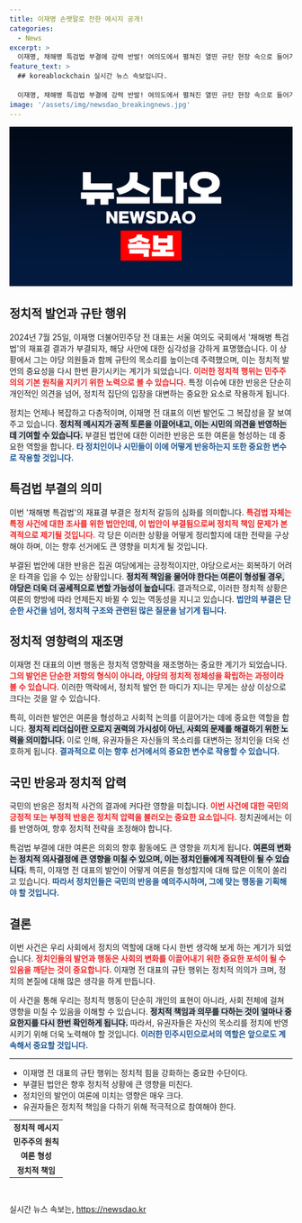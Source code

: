 ```yaml
---
title: 이재명 손팻말로 전한 메시지 공개!
categories:
  - News
excerpt: >
  이재명, 채해병 특검법 부결에 강력 반발! 여의도에서 펼쳐진 열띤 규탄 현장 속으로 들어가 보세요!
feature_text: >
  ## koreablockchain 실시간 뉴스 속보입니다.

  이재명, 채해병 특검법 부결에 강력 반발! 여의도에서 펼쳐진 열띤 규탄 현장 속으로 들어가 보세요!
image: '/assets/img/newsdao_breakingnews.jpg'
---
```


<p><img src="/assets/img/newsdao_breakingnews.jpg" alt="koreablockchain 속보" /></p>

<h2 data-ke-size="size26">정치적 발언과 규탄 행위</h2>

<p data-ke-size="size16">2024년 7월 25일, 이재명 더불어민주당 전 대표는 서울 여의도 국회에서 '채해병 특검법'의 재표결 결과가 부결되자, 해당 사안에 대한 심각성을 강하게 표명했습니다. 이 상황에서 그는 야당 의원들과 함께 규탄의 목소리를 높이는데 주력했으며, 이는 정치적 발언의 중요성을 다시 한번 환기시키는 계기가 되었습니다. <b><span style="color: #ee2323;">이러한 정치적 행위는 민주주의의 기본 원칙을 지키기 위한 노력으로 볼 수 있습니다.</span></b> 특정 이슈에 대한 반응은 단순히 개인적인 의견을 넘어, 정치적 집단의 입장을 대변하는 중요한 요소로 작용하게 됩니다.</p>

<p data-ke-size="size16">정치는 언제나 복잡하고 다층적이며, 이재명 전 대표의 이번 발언도 그 복잡성을 잘 보여주고 있습니다. <b><span style="background-color: #21538527;">정치적 메시지가 공적 토론을 이끌어내고, 이는 시민의 의견을 반영하는 데 기여할 수 있습니다.</span></b> 부결된 법안에 대한 이러한 반응은 또한 여론을 형성하는 데 중요한 역할을 합니다. <b><span style="color: #1a5490;">타 정치인이나 시민들이 이에 어떻게 반응하는지 또한 중요한 변수로 작용할 것입니다.</span></b></p>

<h2 data-ke-size="size26">특검법 부결의 의미</h2>

<p data-ke-size="size16">이번 '채해병 특검법'의 재표결 부결은 정치적 갈등의 심화를 의미합니다. <b><span style="color: #ee2323;">특검법 자체는 특정 사건에 대한 조사를 위한 법안인데, 이 법안이 부결됨으로써 정치적 책임 문제가 본격적으로 제기될 것입니다.</span></b> 각 당은 이러한 상황을 어떻게 정리할지에 대한 전략을 구상해야 하며, 이는 향후 선거에도 큰 영향을 미치게 될 것입니다.</p>

<p data-ke-size="size16">부결된 법안에 대한 반응은 집권 여당에게는 긍정적이지만, 야당으로서는 회복하기 어려운 타격을 입을 수 있는 상황입니다. <b><span style="background-color: #21538527;">정치적 책임을 물어야 한다는 여론이 형성될 경우, 야당은 더욱 더 공세적으로 변할 가능성이 높습니다.</span></b> 결과적으로, 이러한 정치적 상황은 여론의 향방에 따라 언제든지 바뀔 수 있는 역동성을 지니고 있습니다. <b><span style="color: #1a5490;">법안의 부결은 단순한 사건을 넘어, 정치적 구조와 관련된 많은 질문을 남기게 됩니다.</span></b></p>

<h2 data-ke-size="size26">정치적 영향력의 재조명</h2>

<p data-ke-size="size16">이재명 전 대표의 이번 행동은 정치적 영향력을 재조명하는 중요한 계기가 되었습니다. <b><span style="color: #ee2323;">그의 발언은 단순한 저항의 형식이 아니라, 야당의 정치적 정체성을 확립하는 과정이라 볼 수 있습니다.</span></b> 이러한 맥락에서, 정치적 발언 한 마디가 지니는 무게는 상상 이상으로 크다는 것을 알 수 있습니다.</p>

<p data-ke-size="size16">특히, 이러한 발언은 여론을 형성하고 사회적 논의를 이끌어가는 데에 중요한 역할을 합니다. <b><span style="background-color: #21538527;">정치적 리더십이란 오로지 권력의 가시성이 아닌, 사회의 문제를 해결하기 위한 노력을 의미합니다.</span></b> 이로 인해, 유권자들은 자신들의 목소리를 대변하는 정치인을 더욱 선호하게 됩니다. <b><span style="color: #1a5490;">결과적으로 이는 향후 선거에서의 중요한 변수로 작용할 수 있습니다.</span></b></p>

<h2 data-ke-size="size26">국민 반응과 정치적 압력</h2>

<p data-ke-size="size16">국민의 반응은 정치적 사건의 결과에 커다란 영향을 미칩니다. <b><span style="color: #ee2323;">이번 사건에 대한 국민의 긍정적 또는 부정적 반응은 정치적 압력을 불러오는 중요한 요소입니다.</span></b> 정치권에서는 이를 반영하여, 향후 정치적 전략을 조정해야 합니다.</p>

<p data-ke-size="size16">특검법 부결에 대한 여론은 의회의 향후 활동에도 큰 영향을 끼치게 됩니다. <b><span style="background-color: #21538527;">여론의 변화는 정치적 의사결정에 큰 영향을 미칠 수 있으며, 이는 정치인들에게 직격탄이 될 수 있습니다.</span></b> 특히, 이재명 전 대표의 발언이 어떻게 여론을 형성할지에 대해 많은 이목이 쏠리고 있습니다. <b><span style="color: #1a5490;">따라서 정치인들은 국민의 반응을 예의주시하며, 그에 맞는 행동을 기획해야 할 것입니다.</span></b></p>

<h2 data-ke-size="size26">결론</h2>

<p data-ke-size="size16">이번 사건은 우리 사회에서 정치의 역할에 대해 다시 한번 생각해 보게 하는 계기가 되었습니다. <b><span style="color: #ee2323;">정치인들의 발언과 행동은 사회의 변화를 이끌어내기 위한 중요한 포석이 될 수 있음을 깨닫는 것이 중요합니다.</span></b> 이재명 전 대표의 규탄 행위는 정치적 의의가 크며, 정치의 본질에 대해 많은 생각을 하게 만듭니다.</p>

<p data-ke-size="size16">이 사건을 통해 우리는 정치적 행동이 단순히 개인의 표현이 아니라, 사회 전체에 걸쳐 영향을 미칠 수 있음을 이해할 수 있습니다. <b><span style="background-color: #21538527;">정치적 책임과 의무를 다하는 것이 얼마나 중요한지를 다시 한번 확인하게 됩니다.</span></b> 따라서, 유권자들은 자신의 목소리를 정치에 반영시키기 위해 더욱 노력해야 할 것입니다. <b><span style="color: #1a5490;">이러한 민주시민으로서의 역할은 앞으로도 계속해서 중요할 것입니다.</span></b></p>

<hr />

<ul>
    <li>이재명 전 대표의 규탄 행위는 정치적 힘을 강화하는 중요한 수단이다.</li>
    <li>부결된 법안은 향후 정치적 상황에 큰 영향을 미친다.</li>
    <li>정치인의 발언이 여론에 미치는 영향은 매우 크다.</li>
    <li>유권자들은 정치적 책임을 다하기 위해 적극적으로 참여해야 한다.</li>
</ul>

<table style="width: 100%; border-collapse: collapse;">
    <tr>
        <td style="text-align: center; height: 17px;"><b>정치적 메시지</b></td>
    </tr>
    <tr>
        <td style="text-align: center; height: 17px;"><b>민주주의 원칙</b></td>
    </tr>
    <tr>
        <td style="text-align: center; height: 17px;"><b>여론 형성</b></td>
    </tr>
    <tr>
        <td style="text-align: center; height: 17px;"><b>정치적 책임</b></td>
    </tr>
</table>

<p data-ke-size="size16">&nbsp;</p>
실시간 뉴스 속보는, <a href="https://newsdao.kr" rel="dofollow">https://newsdao.kr</a>


